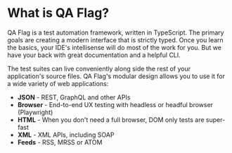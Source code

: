 # What is QA Flag?

QA Flag is a test automation framework, written in TypeScript. The primary goals are creating a modern interface that is strictly typed. Once you learn the basics, your IDE's intellisense will do most of the work for you. But we have your back with great documentation and a helpful CLI.

The test suites can live conveniently along side the rest of your application's source files. QA Flag's modular design allows you to use it for a wide variety of web applications:

- **JSON** - REST, GraphQL and other APIs
- **Browser** - End-to-end UX testing with headless or headful browser (Playwright)
- **HTML** - When you don't need a full browser, DOM only tests are super-fast
- **XML** - XML APIs, including SOAP
- **Feeds** - RSS, MRSS or ATOM
